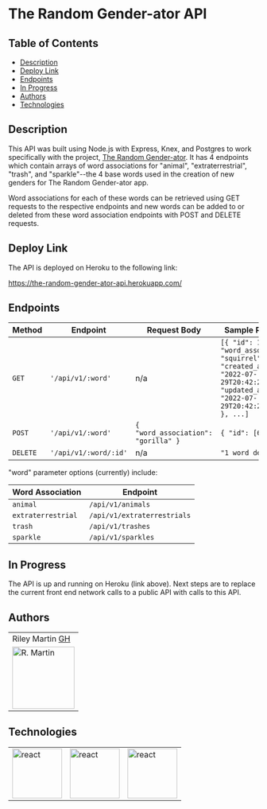# The Random Gender-ator API

## Table of Contents
* [Description](#description)
* [Deploy Link](#deploylink)
* [Endpoints](#endpoints)
* [In Progress](#inprogress)
* [Authors](#authors)
* [Technologies](#technologies)

## Description

This API was built using Node.js with Express, Knex, and Postgres to work specifically with the project, [The Random Gender-ator](https://github.com/RMartin0717/random-gender-ator/blob/main/README.md). It has 4 endpoints which contain arrays of word associations for "animal", "extraterrestrial", "trash", and "sparkle"--the 4 base words used in the creation of new genders for The Random Gender-ator app.

Word associations for each of these words can be retrieved using GET requests to the respective endpoints and new words can be added to or deleted from these word association endpoints with POST and DELETE requests.

## Deploy Link

The API is deployed on Heroku to the following link:

https://the-random-gender-ator-api.herokuapp.com/


## Endpoints 

| Method | Endpoint | Request Body | Sample Response
--- | --- | --- | ---
`GET` | `'/api/v1/:word'` | n/a | `[{ "id": 1, "word_association": "squirrel", "created_at": "2022-07-29T20:42:22.972Z", "updated_at": "2022-07-29T20:42:22.972Z" }, ...]`
`POST` | `'/api/v1/:word'` | `{ "word_association": "gorilla" }` | `{ "id": [6] }`
`DELETE` | `'/api/v1/:word/:id'` | n/a | `"1 word deleted"`

"word" parameter options (currently) include:

| Word Association | Endpoint
--- | ---
`animal` | `/api/v1/animals`
`extraterrestrial` | `/api/v1/extraterrestrials`
`trash` | `/api/v1/trashes`
`sparkle` | `/api/v1/sparkles`

## In Progress

The API is up and running on Heroku (link above). Next steps are to replace the current front end network calls to a public API with calls to this API.

## Authors
<table>
    <tr>
        <td> Riley Martin <a href="https://github.com/RMartin0717">GH</td>
    </tr>
    </tr>
        <td><img src="https://avatars.githubusercontent.com/u/76501236?s=460&u=56de3268b98bd73447d785601176518e3cd0141c&v=4" alt="R. Martin" width="125" height="auto" /></td>
    </tr>
</table>

## Technologies
<table>
    </tr>
        <td><img src="https://bs-uploads.toptal.io/blackfish-uploads/components/skill_page/content/logo_file/logo/195562/express_js-161052138fa79136c0474521906b55e2.png" alt="react" width="100" height="auto" /></td>
    <td><img src="https://img.favpng.com/16/11/19/node-js-javascript-web-application-express-js-computer-software-png-favpng-cYmJvJyBDcTNbLdSRdNAceLyW.jpg" alt="react" width="100" height="auto" /></td>
    <td><img src="https://img.stackshare.io/service/3376/knex.png" alt="react" width="100" height="auto" /></td>
    </tr>
</table>
